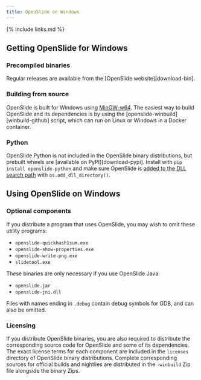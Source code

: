 ```yaml
---
title: OpenSlide on Windows
---
```


{% include links.md %}

## Getting OpenSlide for Windows

### Precompiled binaries

Regular releases are available from the [OpenSlide website][download-bin].

### Building from source

OpenSlide is built for Windows using
[MinGW-w64](https://www.mingw-w64.org/).  The easiest way to build
OpenSlide and its dependencies is by using the
[openslide-winbuild][winbuild-github] script, which can run on Linux or
Windows in a Docker container.

### Python

OpenSlide Python is not included in the OpenSlide binary distributions,
but prebuilt wheels are [available on PyPI][download-pypi].  Install with
`pip install openslide-python` and make sure OpenSlide is [added to the DLL
search path](/api/python/#installing) with `os.add_dll_directory()`.

## Using OpenSlide on Windows

### Optional components

If you distribute a program that uses OpenSlide, you may wish to omit these
utility programs:

- `openslide-quickhash1sum.exe`
- `openslide-show-properties.exe`
- `openslide-write-png.exe`
- `slidetool.exe`

These binaries are only necessary if you use OpenSlide Java:

- `openslide.jar`
- `openslide-jni.dll`

Files with names ending in `.debug` contain debug symbols for GDB, and can
also be omitted.

### Licensing

If you distribute OpenSlide binaries, you are also required to distribute
the corresponding source code for OpenSlide and some of its dependencies.
The exact license terms for each component are included in the `licenses`
directory of OpenSlide binary distributions.  Complete corresponding sources
for official builds and nightlies are distributed in the `-winbuild` Zip
file alongside the binary Zips.
